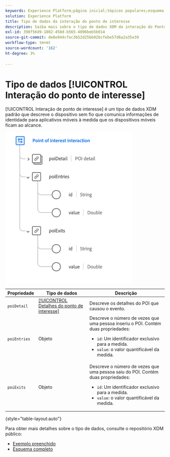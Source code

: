 ```yaml
---
keywords: Experience Platform;página inicial;tópicos populares;esquema;Esquema;XDM;campos;esquemas;Esquemas;poi;interação;ponto de interesse;ponto de interesse;tipo de dados;tipo de dados;tipo de dados;
solution: Experience Platform
title: Tipo de dados da interação do ponto de interesse
description: Saiba mais sobre o tipo de dados XDM da interação do Ponto de interesse.
exl-id: 398f56d9-1802-458d-b565-4096beb5b014
source-git-commit: de8e944cfec3b52d25bb02bcfebe57d6a2a35e39
workflow-type: tm+mt
source-wordcount: '162'
ht-degree: 3%

---
```


# Tipo de dados [!UICONTROL Interação do ponto de interesse]

[!UICONTROL Interação de ponto de interesse] é um tipo de dados XDM padrão que descreve o dispositivo sem fio que comunica informações de identidade para aplicativos móveis à medida que os dispositivos móveis ficam ao alcance.

<img src="../images/data-types/poi-interaction.png" width="400" /><br />

| Propriedade | Tipo de dados | Descrição |
| --- | --- | --- |
| `poiDetail` | [[!UICONTROL Detalhes do ponto de interesse]](./poi-details.md) | Descreve os detalhes do POI que causou o evento. |
| `poiEntries` | Objeto | Descreve o número de vezes que uma pessoa inseriu o POI. Contém duas propriedades: <ul><li>`id`: Um identificador exclusivo para a medida.</li><li>`value`: o valor quantificável da medida.</li></ul> |
| `poiExits` | Objeto | Descreve o número de vezes que uma pessoa saiu do POI. Contém duas propriedades: <ul><li>`id`: Um identificador exclusivo para a medida.</li><li>`value`: o valor quantificável da medida.</li></ul> |

{style="table-layout:auto"}

Para obter mais detalhes sobre o tipo de dados, consulte o repositório XDM público:

* [Exemplo preenchido](https://github.com/adobe/xdm/blob/master/components/datatypes/deprecated/poi-interaction.example.1.json)
* [Esquema completo](https://github.com/adobe/xdm/blob/master/components/datatypes/deprecated/poi-interaction.schema.json)
